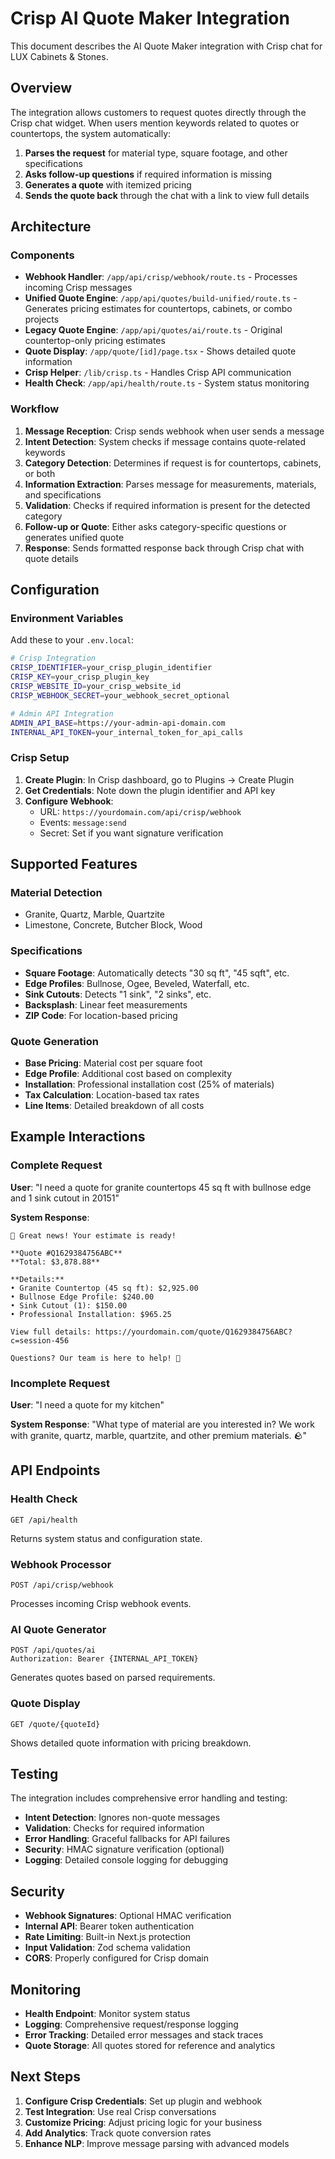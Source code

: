 # Crisp AI Quote Maker Integration

This document describes the AI Quote Maker integration with Crisp chat for LUX Cabinets & Stones.

## Overview

The integration allows customers to request quotes directly through the Crisp chat widget. When users mention keywords related to quotes or countertops, the system automatically:

1. **Parses the request** for material type, square footage, and other specifications
2. **Asks follow-up questions** if required information is missing
3. **Generates a quote** with itemized pricing
4. **Sends the quote back** through the chat with a link to view full details

## Architecture

### Components

- **Webhook Handler**: `/app/api/crisp/webhook/route.ts` - Processes incoming Crisp messages
- **Unified Quote Engine**: `/app/api/quotes/build-unified/route.ts` - Generates pricing estimates for countertops, cabinets, or combo projects
- **Legacy Quote Engine**: `/app/api/quotes/ai/route.ts` - Original countertop-only pricing estimates
- **Quote Display**: `/app/quote/[id]/page.tsx` - Shows detailed quote information
- **Crisp Helper**: `/lib/crisp.ts` - Handles Crisp API communication
- **Health Check**: `/app/api/health/route.ts` - System status monitoring

### Workflow

1. **Message Reception**: Crisp sends webhook when user sends a message
2. **Intent Detection**: System checks if message contains quote-related keywords
3. **Category Detection**: Determines if request is for countertops, cabinets, or both
4. **Information Extraction**: Parses message for measurements, materials, and specifications
5. **Validation**: Checks if required information is present for the detected category
6. **Follow-up or Quote**: Either asks category-specific questions or generates unified quote
7. **Response**: Sends formatted response back through Crisp chat with quote details

## Configuration

### Environment Variables

Add these to your `.env.local`:

```bash
# Crisp Integration
CRISP_IDENTIFIER=your_crisp_plugin_identifier
CRISP_KEY=your_crisp_plugin_key
CRISP_WEBSITE_ID=your_crisp_website_id
CRISP_WEBHOOK_SECRET=your_webhook_secret_optional

# Admin API Integration
ADMIN_API_BASE=https://your-admin-api-domain.com
INTERNAL_API_TOKEN=your_internal_token_for_api_calls
```

### Crisp Setup

1. **Create Plugin**: In Crisp dashboard, go to Plugins → Create Plugin
2. **Get Credentials**: Note down the plugin identifier and API key
3. **Configure Webhook**:
   - URL: `https://yourdomain.com/api/crisp/webhook`
   - Events: `message:send`
   - Secret: Set if you want signature verification

## Supported Features

### Material Detection

- Granite, Quartz, Marble, Quartzite
- Limestone, Concrete, Butcher Block, Wood

### Specifications

- **Square Footage**: Automatically detects "30 sq ft", "45 sqft", etc.
- **Edge Profiles**: Bullnose, Ogee, Beveled, Waterfall, etc.
- **Sink Cutouts**: Detects "1 sink", "2 sinks", etc.
- **Backsplash**: Linear feet measurements
- **ZIP Code**: For location-based pricing

### Quote Generation

- **Base Pricing**: Material cost per square foot
- **Edge Profile**: Additional cost based on complexity
- **Installation**: Professional installation cost (25% of materials)
- **Tax Calculation**: Location-based tax rates
- **Line Items**: Detailed breakdown of all costs

## Example Interactions

### Complete Request

**User**: "I need a quote for granite countertops 45 sq ft with bullnose edge and 1 sink cutout in 20151"

**System Response**:

```
🎉 Great news! Your estimate is ready!

**Quote #Q1629384756ABC**
**Total: $3,878.88**

**Details:**
• Granite Countertop (45 sq ft): $2,925.00
• Bullnose Edge Profile: $240.00
• Sink Cutout (1): $150.00
• Professional Installation: $965.25

View full details: https://yourdomain.com/quote/Q1629384756ABC?c=session-456

Questions? Our team is here to help! 💬
```

### Incomplete Request

**User**: "I need a quote for my kitchen"

**System Response**: "What type of material are you interested in? We work with granite, quartz, marble, quartzite, and other premium materials. 🪨"

## API Endpoints

### Health Check

```
GET /api/health
```

Returns system status and configuration state.

### Webhook Processor

```
POST /api/crisp/webhook
```

Processes incoming Crisp webhook events.

### AI Quote Generator

```
POST /api/quotes/ai
Authorization: Bearer {INTERNAL_API_TOKEN}
```

Generates quotes based on parsed requirements.

### Quote Display

```
GET /quote/{quoteId}
```

Shows detailed quote information with pricing breakdown.

## Testing

The integration includes comprehensive error handling and testing:

- **Intent Detection**: Ignores non-quote messages
- **Validation**: Checks for required information
- **Error Handling**: Graceful fallbacks for API failures
- **Security**: HMAC signature verification (optional)
- **Logging**: Detailed console logging for debugging

## Security

- **Webhook Signatures**: Optional HMAC verification
- **Internal API**: Bearer token authentication
- **Rate Limiting**: Built-in Next.js protection
- **Input Validation**: Zod schema validation
- **CORS**: Properly configured for Crisp domain

## Monitoring

- **Health Endpoint**: Monitor system status
- **Logging**: Comprehensive request/response logging
- **Error Tracking**: Detailed error messages and stack traces
- **Quote Storage**: All quotes stored for reference and analytics

## Next Steps

1. **Configure Crisp Credentials**: Set up plugin and webhook
2. **Test Integration**: Use real Crisp conversations
3. **Customize Pricing**: Adjust pricing logic for your business
4. **Add Analytics**: Track quote conversion rates
5. **Enhance NLP**: Improve message parsing with advanced models
